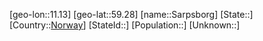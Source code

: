 ﻿---
location: [59.28,11.13]
type: City
tags:
- geo/City


SpocWebEntityId: 33960
isDeleted: false
confidential: public

---
[geo-lon::11.13]
[geo-lat::59.28]
[name::Sarpsborg]
[State::]
[Country::[Norway](geo/Continent/Europe/Norway.md)]
[StateId::]
[Population::]
[Unknown::]

